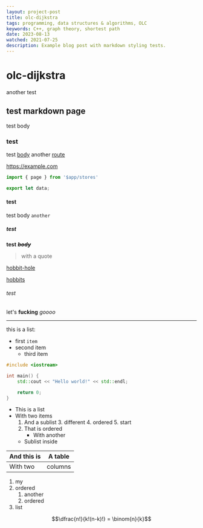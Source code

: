 ```yaml
---
layout: project-post
title: olc-dijkstra
tags: programming, data structures & algorithms, OLC
keywords: C++, graph theory, shortest path
date: 2023-08-13
watched: 2021-07-25
description: Example blog post with markdown styling tests.
---
```


# olc-dijkstra

another test

## test markdown page

test body

### test

test [body](https://google.com)
another [route](olc-rts.md)

<https://example.com>

```js
import { page } from '$app/stores'

export let data;
```

#### test

test body `another`

##### test

__test__
***~~body~~***

> with a quote

[hobbit-hole][1]

[hobbits][2]

[1]: <https://en.wikipedia.org/wiki/Hobbit#Lifestyle> (Hobbit lifestyles)
[2]: <https://en.wikipedia.org/wiki/Hobbit#Lifestyle>

###### test


let's
**fucking**
*goooo*

***

this is a list:
 - first `item`
 - second item
    - third item

```cpp
#include <iostream>

int main() {
    std::cout << "Hello world!" << std::endl;

    return 0;
}
```

* This is a list
* With two items
  1. And a sublist
      3. different
            4. ordered
      5. start
  2. That is ordered
      * With another
  * Sublist inside

| And this is | A table |
|-------------|---------|
| With two    | columns |

1. my
2. ordered
    1. another
    2. ordered
3. list

$$\dfrac{n!}{k!(n-k)!} = \binom{n}{k}$$
